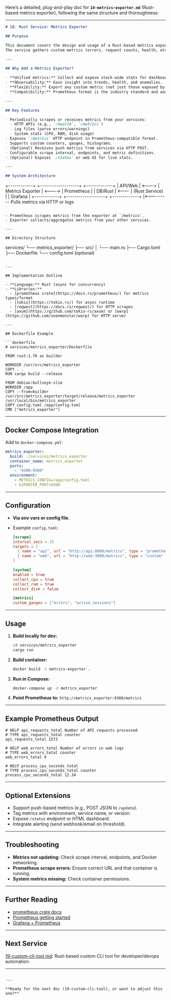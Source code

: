Here’s a detailed, plug-and-play doc for **`18-metrics-exporter.md`** (Rust-based metrics exporter), following the same structure and thoroughness:

---

```md
# 18. Rust Service: Metrics Exporter

## Purpose

This document covers the design and usage of a Rust-based metrics exporter for your stack.  
The service gathers custom metrics (errors, request counts, health, etc.) from your services and exposes them in [Prometheus](https://prometheus.io/docs/concepts/data_model/) format for easy integration with Grafana or any modern observability stack.

---

## Why Add a Metrics Exporter?

- **Unified metrics:** Collect and expose stack-wide stats for dashboards, alerts, and analysis.
- **Observability:** Gain insight into trends, health, and anomalies.
- **Flexibility:** Export any custom metric (not just those exposed by apps).
- **Compatibility:** Prometheus format is the industry standard and easily integrates with Grafana, Alertmanager, and more.

---

## Key Features

- Periodically scrapes or receives metrics from your services:
  - HTTP APIs (e.g., `/health`, `/metrics`)
  - Log files (parse errors/warnings)
  - System stats (CPU, RAM, disk usage)
- Exposes `/metrics` HTTP endpoint in Prometheus-compatible format.
- Supports custom counters, gauges, histograms.
- (Optional) Receives push metrics from services via HTTP POST.
- Configurable scrape interval, endpoints, and metric definitions.
- (Optional) Exposes `/status` or web UI for live stats.

---

## System Architecture

```

+------------+       +-------------------+        +-------------+
\|  API/Web   | <---> | Metrics Exporter  | <----> | Prometheus  |
\|  DB/Rust   |  <--- |   (Rust Service)  |        |  Grafana    |
+------------+       +-------------------+        +-------------+
|<--------- Pulls metrics via HTTP or logs

```

- Prometheus scrapes metrics from the exporter at `/metrics`.
- Exporter collects/aggregates metrics from your other services.

---

## Directory Structure

```

services/
└── metrics\_exporter/
├── src/
│   └── main.rs
├── Cargo.toml
├── Dockerfile
└── config.toml (optional)

````

---

## Implementation Outline

- **Language:** Rust (async for concurrency)
- **Libraries:**
  - [prometheus crate](https://docs.rs/prometheus/) for metrics types/format
  - [tokio](https://tokio.rs/) for async runtime
  - [reqwest](https://docs.rs/reqwest/) for HTTP scrapes
  - [axum](https://github.com/tokio-rs/axum) or [warp](https://github.com/seanmonstar/warp) for HTTP server

---

## Dockerfile Example

```dockerfile
# services/metrics_exporter/Dockerfile

FROM rust:1.76 as builder

WORKDIR /usr/src/metrics_exporter
COPY . .
RUN cargo build --release

FROM debian:bullseye-slim
WORKDIR /app
COPY --from=builder /usr/src/metrics_exporter/target/release/metrics_exporter /usr/local/bin/metrics_exporter
COPY config.toml /app/config.toml
CMD ["metrics_exporter"]
````

---

## Docker Compose Integration

Add to `docker-compose.yml`:

```yaml
metrics_exporter:
  build: ./services/metrics_exporter
  container_name: metrics_exporter
  ports:
    - "9300:9300"
  environment:
    - METRICS_CONFIG=/app/config.toml
    - EXPORTER_PORT=9300
```

---

## Configuration

* **Via env vars or config file.**
* Example `config.toml`:

  ```toml
  [scrape]
  interval_secs = 15
  targets = [
    { name = "api", url = "http://api:8000/metrics", type = "prometheus" },
    { name = "web", url = "http://web:3000/metrics", type = "custom" }
  ]

  [system]
  enabled = true
  collect_cpu = true
  collect_ram = true
  collect_disk = false

  [metrics]
  custom_gauges = ["errors", "active_sessions"]
  ```

---

## Usage

1. **Build locally for dev:**

   ```bash
   cd services/metrics_exporter
   cargo run
   ```
2. **Build container:**

   ```bash
   docker build -t metrics-exporter .
   ```
3. **Run in Compose:**

   ```bash
   docker-compose up -d metrics_exporter
   ```
4. **Point Prometheus to:**
   `http://metrics_exporter:9300/metrics`

---

## Example Prometheus Output

```
# HELP api_requests_total Number of API requests processed
# TYPE api_requests_total counter
api_requests_total 1573

# HELP web_errors_total Number of errors in web logs
# TYPE web_errors_total counter
web_errors_total 4

# HELP process_cpu_seconds_total
# TYPE process_cpu_seconds_total counter
process_cpu_seconds_total 12.34
```

---

## Optional Extensions

* Support push-based metrics (e.g., POST JSON to `/update`).
* Tag metrics with environment, service name, or version.
* Expose `/status` endpoint or HTML dashboard.
* Integrate alerting (send webhook/email on threshold).

---

## Troubleshooting

* **Metrics not updating:** Check scrape interval, endpoints, and Docker networking.
* **Prometheus scrape errors:** Ensure correct URL and that container is running.
* **System metrics missing:** Check container permissions.

---

## Further Reading

* [prometheus crate docs](https://docs.rs/prometheus/)
* [Prometheus getting started](https://prometheus.io/docs/introduction/first_steps/)
* [Grafana + Prometheus](https://grafana.com/docs/grafana/latest/datasources/prometheus/)

---

## Next Service

[19-custom-cli-tool.md](./19-custom-cli-tool.md): Rust-based custom CLI tool for developer/devops automation.

---

```

---

**Ready for the next doc (19-custom-cli-tool), or want to adjust this one?**
```
